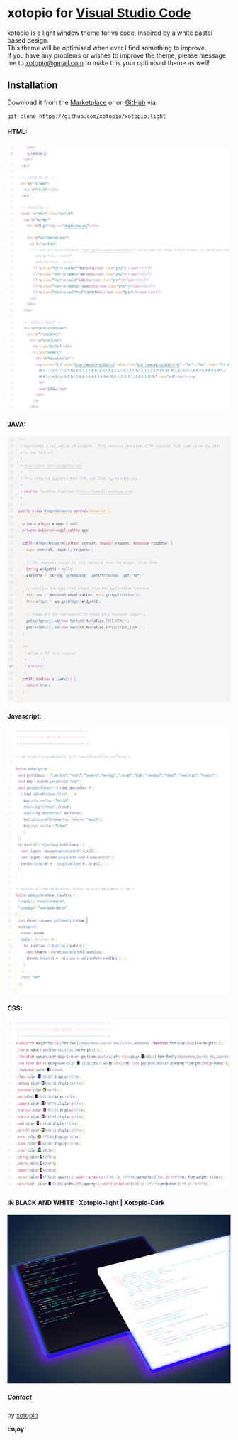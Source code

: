 # xotopio for [Visual Studio Code](http://code.visualstudio.com)

xotopio is a light window theme for vs code, inspired by a white pastel based design.</br>
This theme will be optimised when ever I find something to improve. </br>
If you have any problems or wishes to improve the theme, please message me to xotopio@gmail.com to make this your optimised theme as well!

## Installation
Download it from the [Marketplace](https://marketplace.visualstudio.com/items?itemName=xotopio.xotopio-light) or on [GitHub](https://github.com/xotopio/xotopio.light) via:

```
git clone https://github.com/xotopio/xotopio.light
```

#### HTML:
<img src="https://raw.githubusercontent.com/xotopio/xotopio.light/master/imgs/examples/html.png" width="700" height="600">

#### JAVA:
<img src="https://raw.githubusercontent.com/xotopio/xotopio.light/master/imgs/examples/java.png" width="700" height="600">

#### Javascript:
<img src="https://raw.githubusercontent.com/xotopio/xotopio.light/master/imgs/examples/js.png" width="740" height="600">

#### CSS:
<img src="https://raw.githubusercontent.com/xotopio/xotopio.light/master/imgs/examples/css.png" width="700" height="380">

#### IN BLACK AND WHITE : Xotopio-light |  Xotopio-Dark
<img src="https://raw.githubusercontent.com/xotopio/xotopio.light/master/imgs/examples/new.png" width="700" height="380">

##### Contact
by [xotopio](https://github.com/xotopio)

<!-- [license]() -->

**Enjoy!**
   